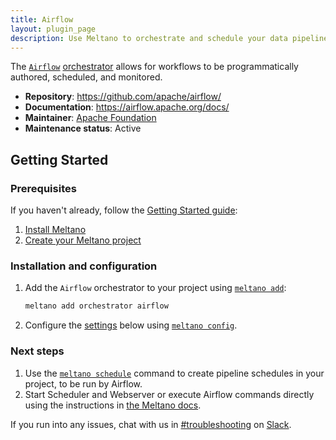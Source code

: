 ```yaml
---
title: Airflow
layout: plugin_page
description: Use Meltano to orchestrate and schedule your data pipelines using Airflow.
---
```


The [`Airflow`](https://airflow.apache.org/) [orchestrator](https://docs.meltano.com/concepts/plugins#orchestrators) allows for workflows to be programmatically authored, scheduled, and monitored.

- **Repository**: <https://github.com/apache/airflow/>
- **Documentation**: <https://airflow.apache.org/docs/>
- **Maintainer**: [Apache Foundation](https://www.apache.org/)
- **Maintenance status**: Active

## Getting Started

### Prerequisites

If you haven't already, follow the [Getting Started guide](https://docs.meltano.com/getting-started.html):

1. [Install Meltano](https://docs.meltano.com/getting-started.html#install-meltano)
1. [Create your Meltano project](https://docs.meltano.com/getting-started.html#create-your-meltano-project)

### Installation and configuration

1. Add the `Airflow` orchestrator to your project using [`meltano add`](https://docs.meltano.com/command-line-interface.html#add):

    ```bash
    meltano add orchestrator airflow
    ```

1. Configure the [settings](#settings) below using [`meltano config`](https://docs.meltano.com/command-line-interface.html#config).

### Next steps

1. Use the [`meltano schedule`](https://docs.meltano.com/reference/command-line-interface#schedule) command to create pipeline schedules in your project, to be run by Airflow.
1. Start Scheduler and Webserver or execute Airflow commands directly using the instructions in [the Meltano docs](https://docs.meltano.com/guide/orchestration#starting-the-airflow-scheduler).

If you run into any issues, chat with us in [#troubleshooting](https://meltano.slack.com/archives/C01TCRBBJD7) on [Slack](https://meltano.com/slack).
